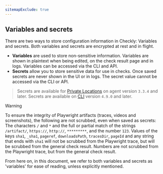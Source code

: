 ```yaml
---
sitemapExclude: true
---
```


## Variables and secrets
There are two ways to store configuration information in Checkly: Variables and secrets. Both variables and secrets are encrypted at rest and in flight.
- **Variables** are used to store non-sensitive information. Variables are shown in plaintext when being edited, on the check result page and in logs. Variables can be accessed via the CLI and API.
- **Secrets** allow you to store sensitive data for use in checks. Once saved secrets are never shown in the UI or in logs. The secret value cannot be accessed via the CLI or API.

> Secrets are available for [Private Locations](/docs/private-locations/) on agent version `3.3.4` and later. Secrets are available on [CLI](/docs/cli/) version `4.9.0` and later.

> [!WARNING]
> To ensure the integrity of Playwright artifacts (traces, videos and screenshots), the following are not scrubbed, even when saved as secrets: The characters `/` and `*` and the full or partial match of the strings `/artifact/`, `https://`, `http://`, `*********`, and the number `123`.
> Values of the keys `sha1`, `_sha1`, `pageref`, `downloadsPath`, `tracesDir`, `pageId` and any string that ends with `sha1` will not be scrubbed from the Playwright trace, but will be scrubbed from the general check result.
> Numbers are not scrubbed from the Playwright trace, but from the general check result.

From here on, in this document, we refer to both variables and secrets as 'variables' for ease of reading, unless explicitly mentioned.
